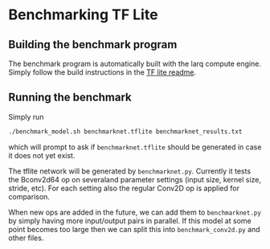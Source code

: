 # Benchmarking TF Lite

## Building the benchmark program

The benchmark program is automatically built with the larq compute engine.
Simply follow the build instructions in the [TF lite readme](../build/README.md).

## Running the benchmark

Simply run
```bash
./benchmark_model.sh benchmarknet.tflite benchmarknet_results.txt
```
which will prompt to ask if `benchmarknet.tflite` should be generated in case it does not yet exist.

The tflite network will be generated by `benchmarknet.py`. Currently it tests the Bconv2d64 op on severaland parameter settings (input size, kernel size, stride, etc). For each setting also the regular Conv2D op is applied for comparison.

When new ops are added in the future, we can add them to `benchmarknet.py` by simply having more input/output pairs in parallel. If this model at some point becomes too large then we can split this into `benchmark_conv2d.py` and other files.

